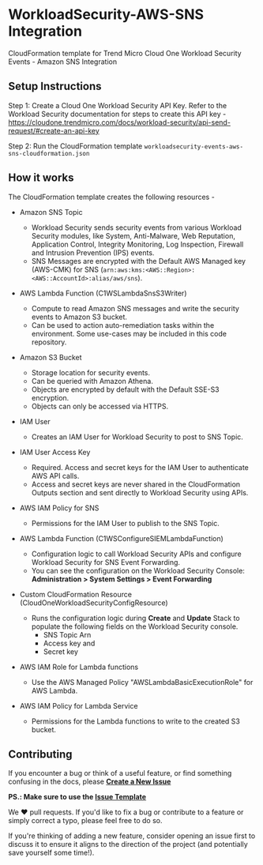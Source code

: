 # WorkloadSecurity-AWS-SNS Integration
CloudFormation template for Trend Micro Cloud One Workload Security Events - Amazon SNS Integration


## Setup Instructions

Step 1: Create a Cloud One Workload Security API Key. Refer to the Workload Security documentation for steps to create this API key - https://cloudone.trendmicro.com/docs/workload-security/api-send-request/#create-an-api-key

Step 2: Run the CloudFormation template `workloadsecurity-events-aws-sns-cloudformation.json`


## How it works

The CloudFormation template creates the following resources -

- Amazon SNS Topic
    - Workload Security sends security events from various Workload Security modules, like System, Anti-Malware, Web Reputation, Application Control, Integrity Monitoring, Log Inspection, Firewall and Intrusion Prevention (IPS) events.
    - SNS Messages are encrypted with the Default AWS Managed key (AWS-CMK) for SNS (`arn:aws:kms:<AWS::Region>:<AWS::AccountId>:alias/aws/sns`).

- AWS Lambda Function (C1WSLambdaSnsS3Writer)
    - Compute to read Amazon SNS messages and write the security events to Amazon S3 bucket.
    - Can be used to action auto-remediation tasks within the environment. Some use-cases may be included in this code repository.

- Amazon S3 Bucket
    - Storage location for security events. 
    - Can be queried with Amazon Athena.
    - Objects are encrypted by default with the Default SSE-S3 encryption.
    - Objects can only be accessed via HTTPS.

- IAM User
    - Creates an IAM User for Workload Security to post to SNS Topic.

- IAM User Access Key
    - Required. Access and secret keys for the IAM User to authenticate AWS API calls.
    - Access and secret keys are never shared in the CloudFormation Outputs section and sent directly to Workload Security using APIs.

- AWS IAM Policy for SNS
    - Permissions for the IAM User to publish to the SNS Topic.

- AWS Lambda Function (C1WSConfigureSIEMLambdaFunction)
    - Configuration logic to call Workload Security APIs and configure Workload Security for SNS Event Forwarding.
    - You can see the configuration on the Workload Security Console: **Administration > System Settings > Event Forwarding**

- Custom CloudFormation Resource (CloudOneWorkloadSecurityConfigResource)
    - Runs the configuration logic during **Create** and **Update** Stack to populate the following fields on the Workload Security console.
        - SNS Topic Arn
        - Access key and
        - Secret key

- AWS IAM Role for Lambda functions
    - Use the AWS Managed Policy "AWSLambdaBasicExecutionRole" for AWS Lambda.

- AWS IAM Policy for Lambda Service
    - Permissions for the Lambda functions to write to the created S3 bucket.


## Contributing

If you encounter a bug or think of a useful feature, or find something confusing in the docs, please
**[Create a New Issue](https://github.com/GeorgeDavis-TM/WorkloadSecurity-AWS-SNS/issues/new)**

 **PS.: Make sure to use the [Issue Template](https://github.com/GeorgeDavis-TM/WorkloadSecurity-AWS-SNS/tree/master/.github/ISSUE_TEMPLATE)**

We :heart: pull requests. If you'd like to fix a bug or contribute to a feature or simply correct a typo, please feel free to do so.

If you're thinking of adding a new feature, consider opening an issue first to
discuss it to ensure it aligns to the direction of the project (and potentially
save yourself some time!).

